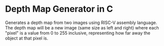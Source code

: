 # Depth Map Generator in C
Generates a depth map from two images using RISC-V assembly language.
The depth map will be a new image (same size as left and right) where each "pixel" is a value from 0 to 255 inclusive, representing how far away the object at that pixel is.